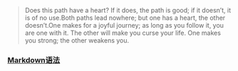 
> Does this path have a heart? If it does, the path is good; if it doesn’t, it is of no use.Both paths lead nowhere; but one has a heart, the other doesn’t.One makes for a joyful journey; as long as you follow it, you are one with it. The other will make you curse your life. One makes you strong; the other weakens you.


### [Markdown语法](https://markdown.com.cn)
